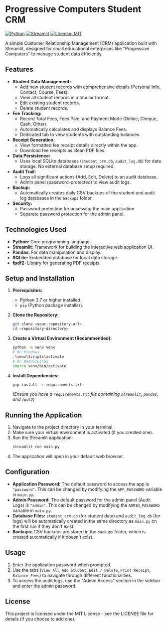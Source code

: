 # Progressive Computers Student CRM

[![Python](https://img.shields.io/badge/Python-3.7+-blue.svg)](https://www.python.org/)
[![Streamlit](https://img.shields.io/badge/Streamlit-1.x-orange.svg)](https://streamlit.io/)
[![License: MIT](https://img.shields.io/badge/License-MIT-yellow.svg)](https://opensource.org/licenses/MIT)

A simple Customer Relationship Management (CRM) application built with Streamlit, designed for small educational enterprises like "Progressive Computers" to manage student data efficiently.

## Features

*   **Student Data Management:**
    *   Add new student records with comprehensive details (Personal Info, Contact, Course, Fees).
    *   View all student records in a tabular format.
    *   Edit existing student records.
    *   Delete student records.
*   **Fee Tracking:**
    *   Record Total Fees, Fees Paid, and Payment Mode (Online, Cheque, Cash, Other).
    *   Automatically calculates and displays Balance Fees.
    *   Dedicated tab to view students with outstanding balances.
*   **Receipt Generation:**
    *   View formatted fee receipt details directly within the app.
    *   Download fee receipts as clean PDF files.
*   **Data Persistence:**
    *   Uses local SQLite databases (`student_crm.db`, `audit_log.db`) for data storage. No external database setup required.
*   **Audit Trail:**
    *   Logs all significant actions (Add, Edit, Delete) to an audit database.
    *   Admin panel (password-protected) to view audit logs.
*   **Backup:**
    *   Automatically creates daily CSV backups of the student and audit log databases in the `backups` folder.
*   **Security:**
    *   Password protection for accessing the main application.
    *   Separate password protection for the admin panel.

## Technologies Used

*   **Python:** Core programming language.
*   **Streamlit:** Framework for building the interactive web application UI.
*   **Pandas:** For data manipulation and display.
*   **SQLite:** Embedded database for local data storage.
*   **fpdf2:** Library for generating PDF receipts.

## Setup and Installation

1.  **Prerequisites:**
    *   Python 3.7 or higher installed.
    *   `pip` (Python package installer).

2.  **Clone the Repository:**
    ```bash
    git clone <your-repository-url>
    cd <repository-directory>
    ```

3.  **Create a Virtual Environment (Recommended):**
    ```bash
    python -m venv venv
    # On Windows
    .\venv\Scripts\activate
    # On macOS/Linux
    source venv/bin/activate
    ```

4.  **Install Dependencies:**
    ```bash
    pip install -r requirements.txt
    ```
    *(Ensure you have a `requirements.txt` file containing `streamlit`, `pandas`, and `fpdf2`)*

## Running the Application

1.  Navigate to the project directory in your terminal.
2.  Make sure your virtual environment is activated (if you created one).
3.  Run the Streamlit application:
    ```bash
    streamlit run main.py
    ```
4.  The application will open in your default web browser.

## Configuration

*   **Application Password:** The default password to access the app is `"password"`. This can be changed by modifying the `APP_PASSWORD` variable in `main.py`.
*   **Admin Password:** The default password for the admin panel (Audit Logs) is `"admin"`. This can be changed by modifying the `ADMIN_PASSWORD` variable in `main.py`.
*   **Database Files:** `student_crm.db` (for student data) and `audit_log.db` (for logs) will be automatically created in the same directory as `main.py` on the first run if they don't exist.
*   **Backups:** CSV backups are stored in the `backups` folder, which is created automatically if it doesn't exist.

## Usage

1.  Enter the application password when prompted.
2.  Use the tabs (`View All`, `Add Student`, `Edit / Delete`, `Print Receipt`, `Balance Fees`) to navigate through different functionalities.
3.  To access the audit logs, use the "Admin Access" section in the sidebar and enter the admin password.

## License

This project is licensed under the MIT License - see the LICENSE file for details (if you choose to add one).